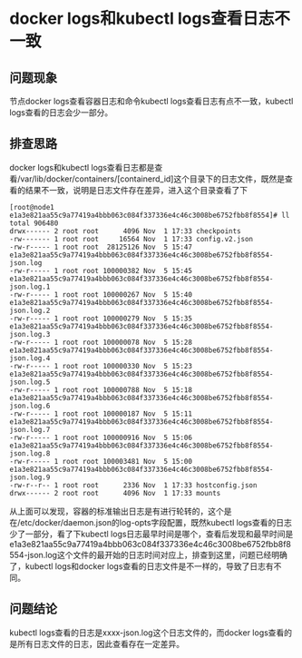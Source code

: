 # docker logs和kubectl logs查看日志不一致

## 问题现象

节点docker logs查看容器日志和命令kubectl logs查看日志有点不一致，kubectl logs查看的日志会少一部分。

## 排查思路

docker logs和kubectl logs查看日志都是查看/var/lib/docker/containers/[containerd_id]这个目录下的日志文件，既然是查看的结果不一致，说明是日志文件存在差异，进入这个目录查看了下

```
[root@node1 e1a3e821aa55c9a77419a4bbb063c084f337336e4c46c3008be6752fbb8f8554]# ll
total 906480
drwx------ 2 root root      4096 Nov  1 17:33 checkpoints
-rw------- 1 root root     16564 Nov  1 17:33 config.v2.json
-rw-r----- 1 root root  28125126 Nov  5 15:47 e1a3e821aa55c9a77419a4bbb063c084f337336e4c46c3008be6752fbb8f8554-json.log
-rw-r----- 1 root root 100000382 Nov  5 15:45 e1a3e821aa55c9a77419a4bbb063c084f337336e4c46c3008be6752fbb8f8554-json.log.1
-rw-r----- 1 root root 100000267 Nov  5 15:40 e1a3e821aa55c9a77419a4bbb063c084f337336e4c46c3008be6752fbb8f8554-json.log.2
-rw-r----- 1 root root 100000279 Nov  5 15:35 e1a3e821aa55c9a77419a4bbb063c084f337336e4c46c3008be6752fbb8f8554-json.log.3
-rw-r----- 1 root root 100000078 Nov  5 15:28 e1a3e821aa55c9a77419a4bbb063c084f337336e4c46c3008be6752fbb8f8554-json.log.4
-rw-r----- 1 root root 100000330 Nov  5 15:23 e1a3e821aa55c9a77419a4bbb063c084f337336e4c46c3008be6752fbb8f8554-json.log.5
-rw-r----- 1 root root 100000788 Nov  5 15:18 e1a3e821aa55c9a77419a4bbb063c084f337336e4c46c3008be6752fbb8f8554-json.log.6
-rw-r----- 1 root root 100000187 Nov  5 15:11 e1a3e821aa55c9a77419a4bbb063c084f337336e4c46c3008be6752fbb8f8554-json.log.7
-rw-r----- 1 root root 100000916 Nov  5 15:06 e1a3e821aa55c9a77419a4bbb063c084f337336e4c46c3008be6752fbb8f8554-json.log.8
-rw-r----- 1 root root 100003481 Nov  5 15:00 e1a3e821aa55c9a77419a4bbb063c084f337336e4c46c3008be6752fbb8f8554-json.log.9
-rw-r--r-- 1 root root      2336 Nov  1 17:33 hostconfig.json
drwx------ 2 root root      4096 Nov  1 17:33 mounts
```

从上面可以发现，容器的标准输出日志是有进行轮转的，这个是在/etc/docker/daemon.json的log-opts字段配置，既然kubectl logs查看的日志少了一部分，看了下kubectl logs日志最早时间是哪个，查看后发现和最早时间是e1a3e821aa55c9a77419a4bbb063c084f337336e4c46c3008be6752fbb8f8554-json.log这个文件的最开始的日志时间对应上，排查到这里，问题已经明确了，kubectl logs和docker logs查看的日志文件是不一样的，导致了日志有不同。

## 问题结论

kubectl logs查看的日志是xxxx-json.log这个日志文件的，而docker logs查看的是所有日志文件的日志，因此查看存在一定差异。